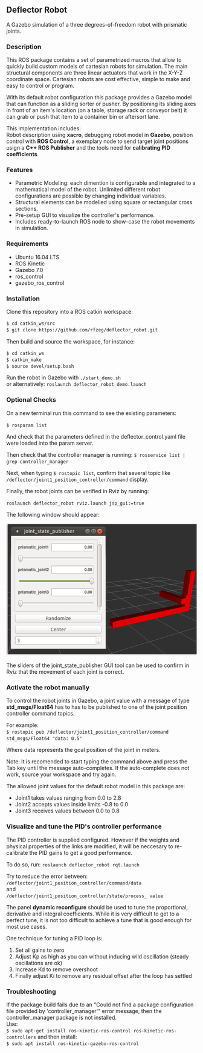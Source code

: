 ## Deflector Robot

A Gazebo simulation of a three degrees-of-freedom robot with prismatic joints.

### Description
This ROS package contains a set of parametrized macros that allow to quickly build custom models of cartesian robots for simulation. The main structural components are three linear actuators that work in the X-Y-Z coordinate space. Cartesian robots are cost effective, simple to make and easy to control or program.
  
With its default robot configuration this package provides a Gazebo model that can function as a sliding sorter or pusher. By positioning its sliding axes in front of an item's location (on a table, storage rack or conveyor belt) it can grab or push that item to a container bin or aftersort lane.     
  
This implementation includes:    
Robot description using **xacro**, debugging robot model in **Gazebo**, position control with **ROS Control**, a exemplary node to send target joint positions usign a **C++ ROS Publisher** and the tools need for **calibrating PID coefficients**.

### Features
+ Parametric Modeling: each dimention is configurable and integrated to a mathematical model of the robot. Unlimited different robot configurations are possible by changing individual variables.
+ Structural elements can be modelled using square or rectangular cross sections.
+ Pre-setup GUI to visualize the controller's performance.
+ Includes ready-to-launch ROS node to show-case the robot movements in simulation.

### Requirements

+ Ubuntu 16.04 LTS
+ ROS Kinetic
+ Gazebo 7.0
+ ros_control
+ gazebo_ros_control

### Installation

Clone this repository into a ROS catkin workspace:
```sh
$ cd catkin_ws/src
$ git clone https://github.com/rfzeg/deflector_robot.git
```

Then build and source the workspace, for instance:

```sh
$ cd catkin_ws
$ catkin_make
$ source devel/setup.bash
```

Run the robot in Gazebo with `./start_demo.sh`   
or alternatively: `roslaunch deflector_robot demo.launch`  

### Optional Checks

On a new terminal run this command to see the existing parameters:

`$ rosparam list`

And check that the parameters defined in the deflector_control.yaml file were loaded into the param server.


Then check that the controller manager is running:
`$ rosservice list | grep controller_manager`

Next, when typing `$ rostopic list`, confirm that several topic like `/deflector/joint1_position_controller/command` display. 

Finally, the robot joints can be verified in Rviz by running:

`roslaunch deflector_robot rviz.launch jsp_gui:=true`  

The following window should appear:

![](doc/imgs/joint_state_publisher.png)  

The sliders of the joint_state_publisher GUI tool can be used to confirm in Rviz that the movement of each joint is correct.  

### Activate the robot manually

To control the robot joints in Gazebo, a joint value with a message of type **std_msgs/Float64** has to has to be published to one of the joint position controller command topics.
  
For example:  
`$ rostopic pub /deflector/joint1_position_controller/command std_msgs/Float64 "data: 0.5"`  

Where data represents the goal position of the joint in meters.

Note: It is recomended to start typing the command above and press the Tab key until the message auto-completes. If the auto-complete does not work, source your workspace and try again.


The allowed joint values for the default robot model in this package are:
+ Joint1 takes values ranging from 0.0 to 2.8 
+ Joint2 accepts values inside limits -0.8 to 0.0  
+ Joint3 receives values between 0.0 to 0.8

### Visualize and tune the PID's controller performance

The PID controller is supplied configured. However if the weights and physical properties of the links are modified, it will be neccesary to re-calibrate the PID gains to get a good performance.

To do so, run:
`roslaunch deflector_robot rqt.launch`  

Try to reduce the error between:  
`/deflector/joint1_position_controller/command/data`  
and  
`/deflector/joint1_position_controller/state/process_ value`  

The panel **dynamic reconfigure** should be used to tune the proportional, derivative and integral coefficients. While it is very difficult to get to a perfect tune, it is not too difficult to achieve a tune that is good enough for most use cases.

One technique for tuning a PID loop is:
1. Set all gains to zero
2. Adjust Kp as high as you can without inducing wild oscillation (steady oscillations are ok)
3. Increase Kd to remove overshoot
4. Finally adjust Ki to remove any residual offset after the loop has settled 

### Troubleshooting
If the package build fails due to an "Could not find a package configuration file provided by 'controller_manager'" error message, then the controller_manager package is not installed.  
Use:  
`$ sudo apt-get install ros-kinetic-ros-control ros-kinetic-ros-controllers`
and then install:  
`$ sudo apt install ros-kinetic-gazebo-ros-control`   
